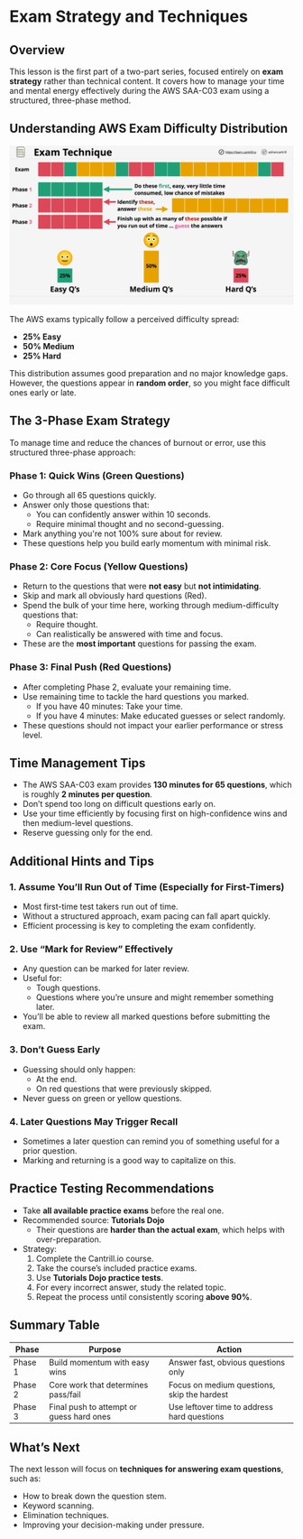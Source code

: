 # Exam Strategy and Techniques

## Overview

This lesson is the first part of a two-part series, focused entirely on **exam strategy** rather than technical content. It covers how to manage your time and mental energy effectively during the AWS SAA-C03 exam using a structured, three-phase method.

## Understanding AWS Exam Difficulty Distribution

![alt text](image.png)

The AWS exams typically follow a perceived difficulty spread:

- **25% Easy**
- **50% Medium**
- **25% Hard**

This distribution assumes good preparation and no major knowledge gaps. However, the questions appear in **random order**, so you might face difficult ones early or late.

## The 3-Phase Exam Strategy

To manage time and reduce the chances of burnout or error, use this structured three-phase approach:

### Phase 1: Quick Wins (Green Questions)

- Go through all 65 questions quickly.
- Answer only those questions that:
  - You can confidently answer within 10 seconds.
  - Require minimal thought and no second-guessing.
- Mark anything you're not 100% sure about for review.
- These questions help you build early momentum with minimal risk.

### Phase 2: Core Focus (Yellow Questions)

- Return to the questions that were **not easy** but **not intimidating**.
- Skip and mark all obviously hard questions (Red).
- Spend the bulk of your time here, working through medium-difficulty questions that:
  - Require thought.
  - Can realistically be answered with time and focus.
- These are the **most important** questions for passing the exam.

### Phase 3: Final Push (Red Questions)

- After completing Phase 2, evaluate your remaining time.
- Use remaining time to tackle the hard questions you marked.
  - If you have 40 minutes: Take your time.
  - If you have 4 minutes: Make educated guesses or select randomly.
- These questions should not impact your earlier performance or stress level.

## Time Management Tips

- The AWS SAA-C03 exam provides **130 minutes for 65 questions**, which is roughly **2 minutes per question**.
- Don’t spend too long on difficult questions early on.
- Use your time efficiently by focusing first on high-confidence wins and then medium-level questions.
- Reserve guessing only for the end.

## Additional Hints and Tips

### 1. Assume You’ll Run Out of Time (Especially for First-Timers)

- Most first-time test takers run out of time.
- Without a structured approach, exam pacing can fall apart quickly.
- Efficient processing is key to completing the exam confidently.

### 2. Use “Mark for Review” Effectively

- Any question can be marked for later review.
- Useful for:
  - Tough questions.
  - Questions where you’re unsure and might remember something later.
- You’ll be able to review all marked questions before submitting the exam.

### 3. Don’t Guess Early

- Guessing should only happen:
  - At the end.
  - On red questions that were previously skipped.
- Never guess on green or yellow questions.

### 4. Later Questions May Trigger Recall

- Sometimes a later question can remind you of something useful for a prior question.
- Marking and returning is a good way to capitalize on this.

## Practice Testing Recommendations

- Take **all available practice exams** before the real one.
- Recommended source: **Tutorials Dojo**
  - Their questions are **harder than the actual exam**, which helps with over-preparation.
- Strategy:
  1. Complete the Cantrill.io course.
  2. Take the course’s included practice exams.
  3. Use **Tutorials Dojo practice tests**.
  4. For every incorrect answer, study the related topic.
  5. Repeat the process until consistently scoring **above 90%**.

## Summary Table

| Phase   | Purpose                                  | Action                                      |
| ------- | ---------------------------------------- | ------------------------------------------- |
| Phase 1 | Build momentum with easy wins            | Answer fast, obvious questions only         |
| Phase 2 | Core work that determines pass/fail      | Focus on medium questions, skip the hardest |
| Phase 3 | Final push to attempt or guess hard ones | Use leftover time to address hard questions |

## What’s Next

The next lesson will focus on **techniques for answering exam questions**, such as:

- How to break down the question stem.
- Keyword scanning.
- Elimination techniques.
- Improving your decision-making under pressure.
